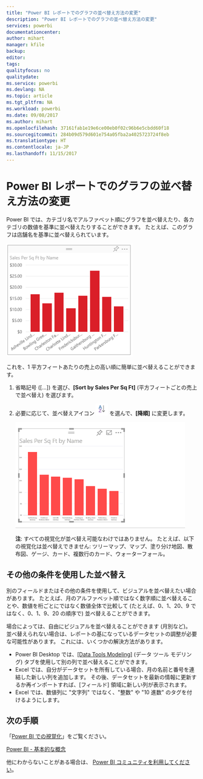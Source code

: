 ```yaml
---
title: "Power BI レポートでのグラフの並べ替え方法の変更"
description: "Power BI レポートでのグラフの並べ替え方法の変更"
services: powerbi
documentationcenter: 
author: mihart
manager: kfile
backup: 
editor: 
tags: 
qualityfocus: no
qualitydate: 
ms.service: powerbi
ms.devlang: NA
ms.topic: article
ms.tgt_pltfrm: NA
ms.workload: powerbi
ms.date: 09/08/2017
ms.author: mihart
ms.openlocfilehash: 37161fab1e19e6ce00eb0f02c96b6e5cbdd60f18
ms.sourcegitcommit: 284b09d579d601e754a05fba2a4025723724f8eb
ms.translationtype: HT
ms.contentlocale: ja-JP
ms.lasthandoff: 11/15/2017
---
```

# <a name="change-how-a-chart-is-sorted-in-a-power-bi-report"></a>Power BI レポートでのグラフの並べ替え方法の変更
Power BI では、カテゴリ名でアルファベット順にグラフを並べ替えたり、各カテゴリの数値を基準に並べ替えたりすることができます。 たとえば、このグラフは店舗名を基準に並べ替えられています。

![](media/power-bi-report-change-sort/pbi_chartsortcategory.png)

これを、1 平方フィートあたりの売上の高い順に簡単に並べ替えることができます。

1. 省略記号 ([...]) を選び、**[Sort by Sales Per Sq Ft]** (平方フィートごとの売上で並べ替え) を選びます。
2. 必要に応じて、並べ替えアイコン ![](media/power-bi-report-change-sort/sorticon.png) を選んで、**[降順]** に変更します。
   
   ![](media/power-bi-report-change-sort/sortby.gif)
   
   **注**: すべての視覚化が並べ替え可能なわけではありません。  たとえば、以下の視覚化は並べ替えできません: ツリーマップ、マップ、塗り分け地図、散布図、ゲージ、カード、複数行のカード、ウォーターフォール。

## <a name="sorting-using-other-criteria"></a>その他の条件を使用した並べ替え
別のフィールドまたはその他の条件を使用して、ビジュアルを並べ替えたい場合があります。  たとえば、月のアルファベット順ではなく数字順に並べ替えることや、数値を桁ごとにではなく数値全体で比較して (たとえば、0、1、20、9 ではなく、0、1、9、20 の順序で) 並べ替えることができます。  

場合によっては、自由にビジュアルを並べ替えることができます (月別など)。  並べ替えられない場合は、レポートの基になっているデータセットの調整が必要な可能性があります。 これには、いくつかの解決方法があります。

* Power BI Desktop では、[[Data Tools Modeling]](desktop-sort-by-column.md) (データ ツール モデリング) タブを使用して別の列で並べ替えることができます。
* Excel では、自分がデータセットを所有している場合、月の名前と番号を連結した新しい列を追加します。 その後、データセットを最新の情報に更新するか再インポートすれば、[フィールド] 領域に新しい列が表示されます。
* Excel では、数値列に "文字列" ではなく、"整数" や "10 進数" のタグを付けるようにします。

## <a name="next-steps"></a>次の手順
「[Power BI での視覚化](power-bi-report-visualizations.md)」をご覧ください。

[Power BI - 基本的な概念](service-basic-concepts.md)

他にわからないことがある場合は、 [Power BI コミュニティを利用してください](http://community.powerbi.com/)。

